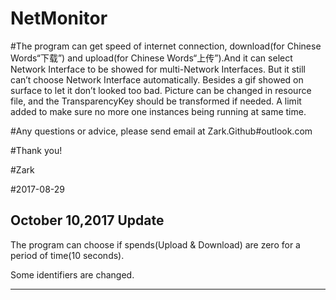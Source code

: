 # NetMonitor


#The program can get speed of internet connection, download(for Chinese Words“下载”) and upload(for Chinese Words“上传”).And it can select Network Interface to be showed for multi-Network Interfaces. But it still can’t choose Network Interface automatically. Besides a gif showed on surface to let it don’t looked too bad. Picture can be changed in resource file, and the TransparencyKey should be transformed if needed. A limit added to make sure no more one instances being running at same time.

#Any questions or advice, please send email at Zark.Github#outlook.com

#Thank you!

#Zark

#2017-08-29

October 10,2017 Update
-----------------------------------------------------------------------------------------------------------------



The program can choose if spends(Upload & Download) are zero for a period of time(10 seconds).

Some identifiers are changed.



------------------------------------------------------------------------------------------------------------------
